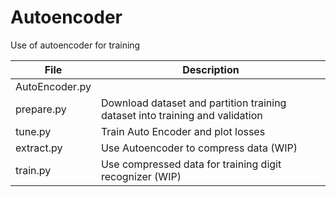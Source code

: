 # Autoencoder

Use of autoencoder for training

File|Description
--------------------|--------------------------------
AutoEncoder.py|
prepare.py|Download dataset and partition training dataset into training and validation
tune.py|Train Auto Encoder and plot losses
extract.py|Use Autoencoder to compress data (WIP)
train.py|Use compressed data for training digit recognizer (WIP)
